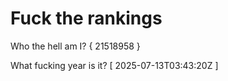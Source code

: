# Fuck the rankings

Who the hell am I?
{ 21518958 }

What fucking year is it?
[ 2025-07-13T03:43:20Z ]
